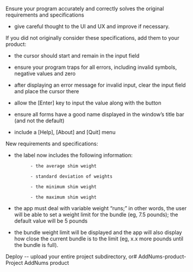 Ensure your program accurately and correctly solves the original requirements and specifications

- give careful thought to the UI and UX and improve if necessary.

If you did not originally consider these specifications, add them to your product:

- the cursor should start and remain in the input field

- ensure your program traps for all errors, including invalid symbols, negative values and zero

- after displaying an error message for invalid input, clear the input field and place the cursor there

- allow the [Enter] key to input the value along with the button

- ensure all forms have a good name displayed in the window’s title bar (and not the default)

- include a [Help], [About] and [Quit] menu

New requirements and specifications:

- the label now includes the following information:

            - the average shim weight

            - standard deviation of weights

            - the minimum shim weight

            - the maximum shim weight

- the app must deal with variable weight “runs;” in other words, the user will be able to set a weight limit for the bundle (eg, 7.5 pounds); the default value will be 5 pounds

- the bundle weight limit will be displayed and the app will also display how close the current bundle is to the limit (eg, x.x more pounds until the bundle is full).

Deploy -- upload your entire project subdirectory, or# AddNums-product-Project
AddNums product

